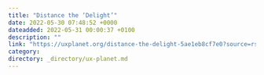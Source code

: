 ```yaml
---
title: "Distance the ‘Delight’"
date: 2022-05-30 07:48:52 +0000
dateadded: 2022-05-31 00:00:37 +0100
description: ""
link: "https://uxplanet.org/distance-the-delight-5ae1eb8cf7e0?source=rss----819cc2aaeee0---4"
category:
directory: _directory/ux-planet.md
---
```

